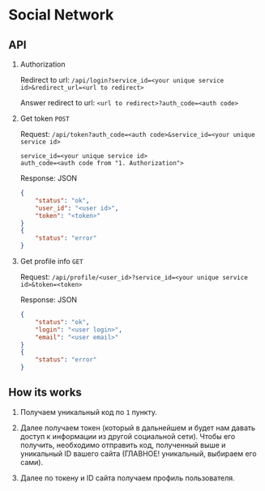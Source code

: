 
# Social Network

## API

1. Authorization

    Redirect to url: `/api/login?service_id=<your unique service id>&redirect_url=<url to redirect>`

    Answer redirect to url: `<url to redirect>?auth_code=<auth code>`

2. Get token `POST`

    Request: `/api/token?auth_code=<auth code>&service_id=<your unique service id>`

    ```post
    service_id=<your unique service id>
    auth_code=<auth code from "1. Authorization">
    ```

    Response: JSON
    ```json
    {
        "status": "ok",
        "user_id": "<user id>",
        "token": "<token>"
    }
    {
        "status": "error"
    }
    ```

3. Get profile info `GET`

    Request: `/api/profile/<user_id>?service_id=<your unique service id>&token=<token>`

    Response: JSON

    ```json
    {
        "status": "ok",
        "login": "<user login>",
        "email": "<user email>"
    }
    {
        "status": "error"
    }
    ```

## How its works

1. Получаем уникальный код по `1` пункту.

2. Далее получаем токен (который в дальнейшем и будет нам давать доступ к информации из другой социальной сети).
   Чтобы его получить, необходимо отправить код, полученный выше и уникальный ID вашего сайта (ГЛАВНОЕ! уникальный,
   выбираем его сами).

3. Далее по токену и ID сайта получаем профиль пользователя.
